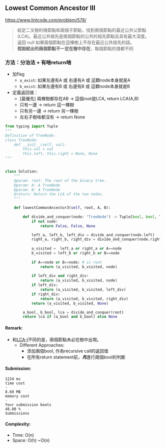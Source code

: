 ## Lowest Common Ancestor III
https://www.lintcode.com/problem/578/
>給定二叉樹的根節點和兩個子節點，找到兩個節點的最近公共父節點(LCA)。最近公共祖先是兩個節點的公共的祖先節點且具有最大深度。\
>返回 null 如果兩個節點在這棵樹上不存在最近公共祖先的話。\
>**假設給出的兩個節點不一定在樹中存在**，每個節點的值都不同

### 方法：分治法 + 有啥return啥
- 加flag
  - `a_exist`: 如果左邊有A 或 右邊有A 或 這顆node本身就是A
  - `b_exist`: 如果左邊有B 或 右邊有B 或 這顆node本身就是B
- 定義返回值：
  - [最優先] 兩棵樹都存在AB -> 這個root是LCA, return LCA(A,B)
  - 只有一邊 -> return 這一棵樹
  - 只有另一邊 -> return 另一棵樹
  - 左右子樹啥都沒有 -> return None
```python
from typing import Tuple
"""
Definition of TreeNode:
class TreeNode:
    def __init__(self, val):
        this.val = val
        this.left, this.right = None, None
"""


class Solution:
    """
    @param: root: The root of the binary tree.
    @param: A: A TreeNode
    @param: B: A TreeNode
    @return: Return the LCA of the two nodes.
    """

    def lowestCommonAncestor3(self, root, A, B):
        
        def divide_and_conquer(node: "TreeNode") -> Tuple[bool, bool, TreeNode]:
            if not node:
                return False, False, None

            left_a, left_b, left_div = divide_and_conquer(node.left)
            right_a, right_b, right_div = divide_and_conquer(node.right)
            
            a_visited =  left_a or right_a or A==node
            b_visited = left_b or right_b or B==node
            
            if A==node or B==node: # is root
                return (a_visited, b_visited, node)
            
            if left_div and right_div:
                return (a_visited, b_visited, node)
            if left_div:
                return (a_visited, b_visited, left_div)
            if right_div:
                return (a_visited, b_visited, right_div)
            return (a_visited, b_visited, None)

        a_bool, b_bool, lca = divide_and_conquer(root)
        return lca if (a_bool and b_bool) else None
```
#### Remark:
- 和[LCA-I](https://github.com/chkao831/Algo_learning_notes/blob/main/DFS/LintCode_88_Lowest-Common-Ancestor-of-a-Binary-Tree.md)不同的是，兩個節點未必在樹中出現。
  - Different Approaches:
    - 添加兩個bool, 作為recursive call的返回值
    - 在所有return statement前，***先***進行兩個bool的判斷
#### Submission:
```
1224 ms
time cost
·
8.60 MB
memory cost
·
Your submission beats
48.80 %
Submissions
```
#### Complexity:
- Time: O(n)
- Space: O(h) ~O(n)

